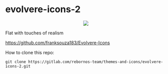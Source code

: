 # evolvere-icons-2

<p align="center">
<img src="https://gitlab.com/rebornos-team/themes-and-icons/evolvere-icons-2/-/raw/main/evolvere-icons-theme.png">
</p>

Flat with touches of realism

https://github.com/franksouza183/Evolvere-Icons

How to clone this repo:

```
git clone https://gitlab.com/rebornos-team/themes-and-icons/evolvere-icons-2.git
```

